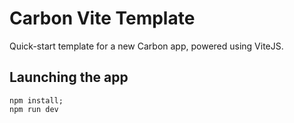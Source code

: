 # Carbon Vite Template

Quick-start template for a new Carbon app, powered using ViteJS.

## Launching the app

```shell
npm install;
npm run dev
```
